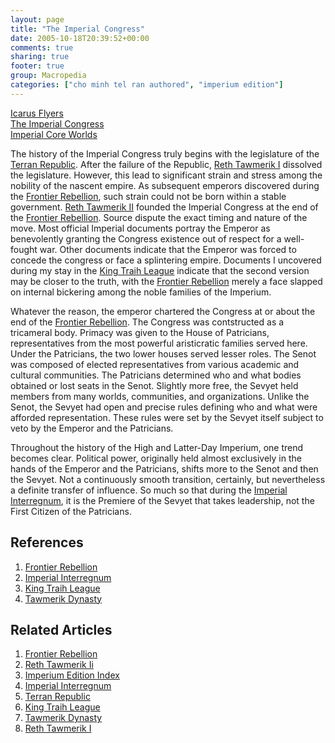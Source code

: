 ```yaml
---
layout: page
title: "The Imperial Congress"
date: 2005-10-18T20:39:52+00:00
comments: true
sharing: true
footer: true
group: Macropedia
categories: ["cho minh tel ran authored", "imperium edition"]
---
```


<div class='row'>
	<div class='col-md-4'><a href='/macropedia/icarus-flyers'>Icarus Flyers</a></div>
	<div class='col-md-4'><a href='/macropedia/imperial-congress'>The Imperial Congress</a></div>
	<div class='col-md-4'><a href='/macropedia/imperial-core-worlds'>Imperial Core Worlds</a></div>
</div>


The history of the Imperial Congress truly begins with the legislature of the [Terran Republic](/macropedia/terran-republic). After the failure of the Republic, [Reth Tawmerik I](/macropedia/tawmerik-dynasty) dissolved the legislature. However, this lead to significant strain and stress among the nobility of the nascent empire. As subsequent emperors discovered during the [Frontier Rebellion](/macropedia/frontier-rebellion), such strain could not be born within a stable government. [ Reth Tawmerik II](/macropedia/tawmerik-dynasty) founded the Imperial Congress at the end of the [Frontier Rebellion](/macropedia/frontier-rebellion). Source dispute the exact timing and nature of the move. Most official Imperial documents portray the Emperor as benevolently granting the Congress existence out of respect for a well-fought war. Other documents indicate that the Emperor was forced to concede the congress or face a splintering empire. Documents I uncovered during my stay in the [King Traih League](/macropedia/king-traih-league) indicate that the second version may be closer to the truth, with the [Frontier Rebellion](/macropedia/frontier-rebellion) merely a face slapped on internal bickering among the noble families of the Imperium.

Whatever the reason, the emperor chartered the Congress at or about the end of the [Frontier Rebellion](/macropedia/frontier-rebellion). The Congress was contstructed as a tricameral body. Primacy was given to the House of Patricians, representatives from the most powerful aristicratic families served here. Under the Patricians, the two lower houses served lesser roles. The Senot was composed of elected representatives from various academic and cultural communities. The Patricians determined who and what bodies obtained or lost seats in the Senot. Slightly more free, the Sevyet held members from many worlds, communities, and organizations. Unlike the Senot, the Sevyet had open and precise rules defining who and what were afforded representation. These rules were set by the Sevyet itself subject to veto by the Emperor and the Patricians.

Throughout the history of the High and Latter-Day Imperium, one trend becomes clear. Political power, originally held almost exclusively in the hands of the Emperor and the Patricians, shifts more to the Senot and then the Sevyet. Not a continuously smooth transition, certainly, but nevertheless a definite transfer of influence. So much so that during the [Imperial Interregnum](/macropedia/imperial-interregnum), it is the Premiere of the Sevyet that takes leadership, not the First Citizen of the Patricians.

## References
1. [Frontier Rebellion](/macropedia/frontier-rebellion)
1. [Imperial Interregnum](/macropedia/imperial-interregnum)
1. [King Traih League](/macropedia/king-traih-league)
1. [Tawmerik Dynasty](/macropedia/tawmerik-dynasty)

## Related Articles

1. [Frontier Rebellion](/macropedia/frontier-rebellion)
2. [ Reth Tawmerik Ii](/macropedia/tawmerik-dynasty)
3. [Imperium Edition Index](/macropedia/imperium-edition-index)
4. [Imperial Interregnum](/macropedia/imperial-interregnum)
5. [Terran Republic](/macropedia/terran-republic)
6. [King Traih League](/macropedia/king-traih-league)
7. [Tawmerik Dynasty](/macropedia/tawmerik-dynasty)
8. [Reth Tawmerik I](/macropedia/tawmerik-dynasty)


 
